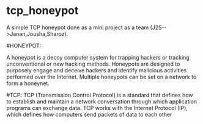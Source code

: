 # tcp_honeypot
A simple TCP honeypot done as a mini project as a team (J2S-->Janan,Jousha,Sharoz).

#HONEYPOT:

A honeypot is a decoy computer system for trapping hackers or tracking unconventional or new hacking methods.
Honeypots are designed to purposely engage and deceive hackers and identify malicious activities performed over the Internet.
Multiple honeypots can be set on a network to form a honeynet.

#TCP:
TCP (Transmission Control Protocol) is a standard that defines how to establish and maintain a network conversation through which application programs can exchange data. 
TCP works with the Internet Protocol (IP), which defines how computers send packets of data to each other

